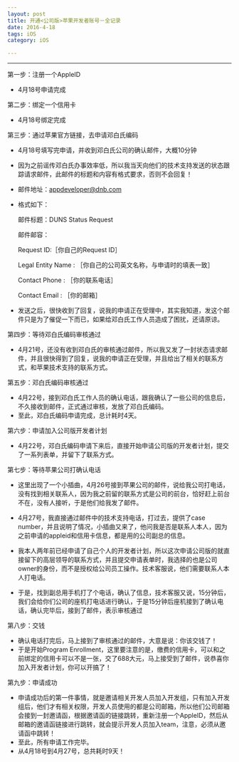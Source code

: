 ```yaml
---
layout: post
title: 开通<公司版>苹果开发者账号－全记录
date: 2016-4-18
tags: iOS
category: iOS

---
```


***

第一步：注册一个AppleID

*	4月18号申请完成

第二步：绑定一个信用卡

*	4月18号绑定完成

第三步：通过苹果官方链接，去申请邓白氏编码

*	4月18号填写完申请，并收到邓白氏公司的确认邮件，大概10分钟
*	因为之前谣传邓白氏办事效率低，所以我当天向他们的技术支持发送的状态跟踪请求邮件，此邮件的标题和内容有格式要求，否则不会回复！
*	邮件地址：appdeveloper@dnb.com
*	格式如下：
	
	邮件标题：DUNS Status Request
	
	邮件邮容：
	
	Request ID:［你自己的Request ID］
	
	Legal Entity Name : ［你自己的公司英文名称，与申请时的填表一致］
	
	Contact Phone : ［你的联系电话］
	
	Contact Email : ［你的邮箱］
	
*	发送之后，很快收到了回复，说我的申请正在受理中，其实我知道，发这个邮件只是为了催促一下而已，如果给邓白氏工作人员造成了困扰，还请原谅。

第四步：等待邓白氏编码审核通过

*	4月21号，还没有收到邓白氏的审核通过邮件，所以我又发了一封状态请求邮件，并且很快得到了回复，说我的申请正在受理，并且给出了相关的联系方式，和苹果技术支持的联系方式。

第五步：邓白氏编码审核通过

*	4月22号，接到邓白氏工作人员的确认电话，跟我确认了一些公司的信息后，不久接收到邮件，正式通过审核，发放了邓白氏编码。
*	至此，邓白氏编码申请完成，总计耗时4天。

第六步：申请加入公司版开发者计划

*	4月22号，邓白氏编码申请下来后，直接开始申请公司版的开发者计划，提交了一系列表单，并留下了联系方式。

第七步：等待苹果公司打确认电话

*	这里出现了一个小插曲，4月26号接到苹果公司的邮件，说给我公司打电话，没有找到相关联系人，因为我之前留的联系方式是公司的前台，恰好赶上前台不在，没有人接听，于是他们给我发了邮件。

*	4月27号，我直接通过邮件中的技术支持电话，打过去，提供了case number，并且说明了情况，小插曲又来了，他问我是否是联系人本人，因为之前申请的appleid和信用卡信息，都是用的公司副总的信息。

*	我本人两年前已经申请了自己个人的开发者计划，所以这次申请公司版的就直接留下的高层领导的联系方式，并且提交申请表单时，我选择的也是公司owner的身份，而不是授权给公司员工操作。技术客服说，他们需要联系人本人打电话。

*	于是，找到副总用手机打了个电话，确认了信息，技术客服又说，15分钟后，我们会给你们公司的座机打电话进行确认，于是15分钟后座机接到了确认电话，确认完毕后，接到了邮件，表示审核通过

第八步：交钱

*	确认电话打完后，马上接到了审核通过的邮件，大意是说：你该交钱了！
*	于是开始Program Enrollment，这里要注意的是，缴费的信用卡，可以和之前绑定的信用卡可以不是一张，交了688大元，马上接受到了邮件，说恭喜你加入开发者计划，你可以开搞了！

第九步：申请成功

*	申请成功后的第一件事情，就是邀请相关开发人员加入开发组，只有加入开发组后，他们才有相关权限，开发人员使用的都是公司邮箱，所以他们公司邮箱会接到一封邀请函，根据邀请函的链接跳转，重新注册一个AppleID，然后从邮箱的邀请函链接进行跳转，就会提示开发人员加入team，注意，必须从邀请函中跳转！
*	至此，所有申请工作完毕。
*	从4月18号到4月27号，总共耗时9天！




